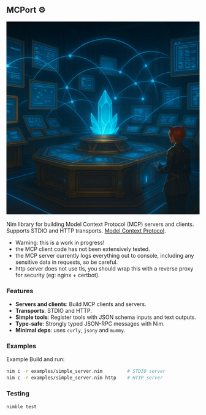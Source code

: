 ## MCPort ⚙️

![glowing blue computers](static/crystal_computer.png "Why doesn't your computer have a giant blue crystal?")

Nim library for building Model Context Protocol (MCP) servers and clients. Supports STDIO and HTTP transports.
[Model Context Protocol](https://modelcontextprotocol.io/docs/getting-started/intro).

- Warning: this is a work in progress!
- the MCP client code has not been extensively tested.
- the MCP server currently logs everything out to console, including any sensitive data in requests, so be careful.
- http server does not use tls, you should wrap this with a reverse proxy for security (eg: nginx + certbot).

### Features
- **Servers and clients**: Build MCP clients and servers.
- **Transports**: STDIO and HTTP.
- **Simple tools**: Register tools with JSON schema inputs and text outputs.
- **Type-safe**: Strongly typed JSON-RPC messages with Nim.
- **Minimal deps**: uses `curly`, `jsony` and `mummy`.

### Examples

Example Build and run:
```bash
nim c -r examples/simple_server.nim         # STDIO server
nim c -r examples/simple_server.nim http    # HTTP server
```

### Testing
```bash
nimble test
```
